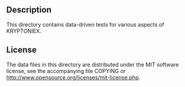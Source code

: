 Description
------------

This directory contains data-driven tests for various aspects of KRYPTONIEX.

License
--------

The data files in this directory are distributed under the MIT software
license, see the accompanying file COPYING or
http://www.opensource.org/licenses/mit-license.php.

